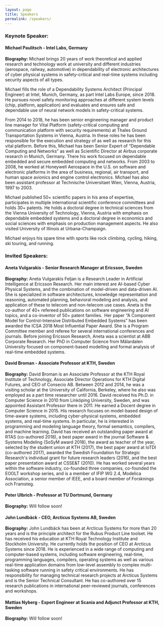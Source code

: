 ```yaml
---
layout: page
title: Speakers
permalink: /speakers/
---
```


<h3><b>Keynote Speaker:</b></h3>

<h4><b>Michael Paulitsch - Intel Labs, Germany</b></h4>
<p>
<b>Biography:</b> Michael brings 20 years of work theoretical and applied research and technology work at university and different industries (aerospace, railway, automotive) in dependability of electronic architectures of cyber physical systems in safety-critical and real-time systems including security aspects of all types.<br>

Michael fills the role of a Dependability Systems Architect (Principal Engineer) at Intel, Munich, Germany, as part Intel Labs Europe, since 2018. He pursues novel safety monitoring approaches at different system levels (chip, platform, application) and evaluates and ensures safe and dependable use of neural network models in safety-critical systems. <br>

From 2014 to 2018, he has been senior engineering manager and product line manager for Vital Platform (safety-critical computing and communication platform with security requirements) at Thales Ground Transportation Systems in Vienna, Austria. In these roles he has been responsible for the execution and strategy of as well as research for this vital platform.
Before this, Michael has been Senior Expert of “Dependable Computing and Networks” as well as Scientific Director at Airbus corporate research in Munich, Germany. There his work focused on dependable embedded and secure embedded computing and networks. From 2003 to 2008, he worked at Honeywell Aerospace in the U.S. on software and electronic platforms in the area of business, regional, air transport, and human space avionics and engine control electronics. Michael has also been assistant professor at Technische Universitaet Wien, Vienna, Austria, 1997 to 2003. <br>

Michael published 50+ scientific papers in his area of expertise, participates in multiple international scientific conference committees and holds 30+ patents. He holds a doctoral degree in technical sciences from the Vienna University of Technology, Vienna, Austria with emphasis on dependable embedded systems and a doctoral degree in economics and social sciences with emphasis on production management aspects. He also visited University of Illinois at Urbana-Champaign. <br>

Michael enjoys his spare time with sports like rock climbing, cycling, hiking, ski touring, and running.
</p>

<h3><b>Invited Speakers:</b></h3>

<h4><b>Aneta Vulgarakis - Senior Research Manager at Ericsson, Sweden</b></h4>
<p>
<b>Biography:</b> Aneta Vulgarakis Feljan is a Research Leader in Artificial Intelligence at Ericsson Research. Her main interest are AI-based Cyber Physical Systems, and the combination of model-driven and data-driven AI. She is specialized in software architectures, knowledge representation and reasoning, automated planning, behavioral modeling and analysis, and application of these to telecom and non-telecom use cases. Aneta is the co-author of 40+ refereed publications on software engineering and AI topics, and a co-inventor of 50+ patent families.  Her paper “A Component Model for Control-Intensive Distributed Embedded Systems” has been awarded the ICSA 2018 Most Influential Paper Award. She is a Program Committee member and referee for several international conferences and journals. Before joining Ericsson Research, Aneta was a scientist at ABB Corporate Research. Her PhD in Computer Science from Mälardalen University focused on component-based modelling and formal analysis of real-time embedded systems.
</p>

<h4><b>David Broman - Associate Professor at KTH, Sweden</b></h4>
<p>
<b>Biography:</b> David Broman is an Associate Professor at the KTH Royal Institute of Technology, Associate Director Operations for KTH Digital Futures, and CEO of Consecio AB. Between 2012 and 2014, he was a visiting scholar at the University of California, Berkeley, where he also was employed as a part time researcher until 2016. David received his Ph.D. in Computer Science in 2010 from Linköping University, Sweden, and was appointed Assistant Professor there in 2011. He earned a Docent degree in Computer Science in 2015. His research focuses on model-based design of time-aware systems, including cyber-physical systems, embedded systems, and real-time systems. In particular, he is interested in programming and modeling language theory, formal semantics, compilers, and machine learning. David has received an outstanding paper award at RTAS (co-authored 2018), a best paper award in the journal Software & Systems Modeling (SoSyM award 2018), the award as teacher of the year, selected by the student union at KTH (2017), the best paper award at IoTDI (co-authored 2017), awarded the Swedish Foundation for Strategic Research's individual grant for future research leaders (2016), and the best paper presentation award at CSSE&T (2010). He has worked several years within the software industry, co-founded three companies, co-founded the EOOLT workshop series, and is a member of IFIP WG 2.4, Modelica Association, a senior member of IEEE, and a board member of Forsknings och Framsteg.
</p>

<h4><b>Peter Ulbrich - Professor at TU Dortmund, Germany</b></h4>
<p>
<b>Biography:</b> Will follow soon!
</p>

<h4><b>John Lundbäck - CEO, Arcticus Systems AB, Sweden</b></h4>
<p>
<b>Biography:</b> John Lundbäck has been at Arcticus Systems for more than 20 years and is the principle architect for the Rubus Product Line toolset. He has received his education at KTH Royal Technology Institute and Stockholm University.
He currently holds the position of CEO at Arcticus Systems since 2018.
He is experienced in a wide range of computing and computer-based systems, including software engineering, real-time, programming languages, compilers, operating systems as well as various real-time application domains from low-level assembly to complex multi-tasking software running in safety critical environments.
He has responsibility for managing technical research projects at Arcticus Systems and is the Senior Technical Consultant.
He has co-authored over 15 research publications in international peer-reviewed journals, conferences and workshops.
</p>

<h4><b>Mattias Nyberg - Expert Engineer at Scania and Adjunct Professor at KTH, Sweden</b></h4>
<p>
<b>Biography:</b> Will follow soon!
</p>

